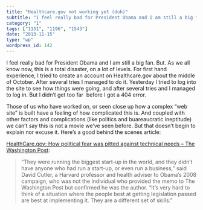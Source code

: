 ```yaml
---
title: "Healthcare.gov not working yet (duh)"
subtitle: "I feel really bad for President Obama and I am still a big fan. But. As we all know now, this is a t..."
category: "1"
tags: ["1151", "1196", "1543"]
date: "2013-11-15"
type: "wp"
wordpress_id: 142
---
```

I feel really bad for President Obama and I am still a big fan. But. As we all know now, this is a total disaster, on a lot of levels. For first hand experience, I tried to create an account on Healthcare.gov about the middle of October. After several tries I managed to do it. Yesterday I tried to log into the site to see how things were going, and after several tries and I managed to log in. But I didn’t get too far  before I got a 404 error.

Those of us who have worked on, or seen close up how a complex “web site” is built have a feeling of how complicated this is. And coupled with other factors and complications (like politics and buareaucratic ineptitude) we can’t say this is not a movie we’ve seen before. But that doesn’t begin to explain nor excuse it. Here’s a good behind the scenes article:

[HealthCare.gov: How political fear was pitted against technical needs – The Washington Post](http://www.washingtonpost.com/politics/challenges-have-dogged-obamas-health-plan-since-2010/2013/11/02/453fba42-426b-11e3-a624-41d661b0bb78_story.html):

> “They were running the biggest start-up in the world, and they didn’t have anyone who had run a start-up, or even run a business,” said David Cutler, a Harvard professor and health adviser to Obama’s 2008 campaign, who was not the individual who provided the memo to The Washington Post but confirmed he was the author. “It’s very hard to think of a situation where the people best at getting legislation passed are best at implementing it. They are a different set of skills.”